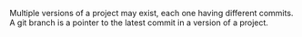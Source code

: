 Multiple versions of a project may exist, each one having different commits. A git branch is a pointer to the latest commit in a version of a project.